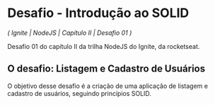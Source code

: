 # Desafio - Introdução ao SOLID

_( Ignite | NodeJS | Capítulo II | Desafio 01 )_


Desafio 01 do capítulo II da trilha NodeJS do Ignite, da rocketseat.

## O desafio: Listagem e Cadastro de Usuários

O objetivo desse desafio é a criação de uma aplicação de listagem e cadastro de usuários, seguindo princípios SOLID.
